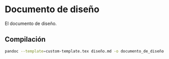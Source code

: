 # Documento de diseño

El documento de diseño.

## Compilación

```sh
pandoc --template=custom-template.tex diseño.md -o documento_de_diseño.pdf
```
